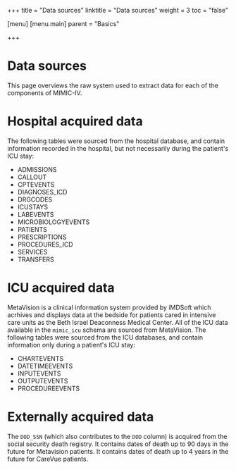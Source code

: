 +++
title = "Data sources"
linktitle = "Data sources"
weight = 3
toc = "false"

[menu]
  [menu.main]
    parent = "Basics"

+++

# Data sources

This page overviews the raw system used to extract data for each of the components of MIMIC-IV.


# Hospital acquired data

The following tables were sourced from the hospital database, and contain information recorded in the hospital, but not necessarily during the patient's ICU stay:

* ADMISSIONS
* CALLOUT
* CPTEVENTS
* DIAGNOSES_ICD
* DRGCODES
* ICUSTAYS
* LABEVENTS
* MICROBIOLOGYEVENTS
* PATIENTS
* PRESCRIPTIONS
* PROCEDURES_ICD
* SERVICES
* TRANSFERS

# ICU acquired data

MetaVision is a clinical information system provided by iMDSoft which acrhives and displays data at the bedside for patients cared in intensive care units as the Beth Israel Deaconness Medical Center. All of the ICU data available in the `mimic_icu` schema are sourced from MetaVision.
The following tables were sourced from the ICU databases, and contain information only during a patient's ICU stay:

* CHARTEVENTS
* DATETIMEEVENTS
* INPUTEVENTS
* OUTPUTEVENTS
* PROCEDUREEVENTS

# Externally acquired data

The `DOD_SSN` (which also contributes to the `DOD` column) is acquired from the social security death registry. It contains dates of death up to 90 days in the future for Metavision patients. It contains dates of death up to 4 years in the future for CareVue patients.

<!--

# Manual input of data

Not all data in the ICU is recorded automatically by monitors and synchronized with the database. For example the Glasgow Coma Scale, a measurement of neurological dysfunction, requires interaction and observation with the patient by a member of the clinical staff. These observations must be manually recorded in the database. Typical workflow for data of this type is to record the observation on paper, and later transcribe a batch of data to the database. Again, the data would appear with a `CHARTTIME` corresponding to the hour of the measurement, and data entered contemporaneously would share the same `STORETIME`.

-->

